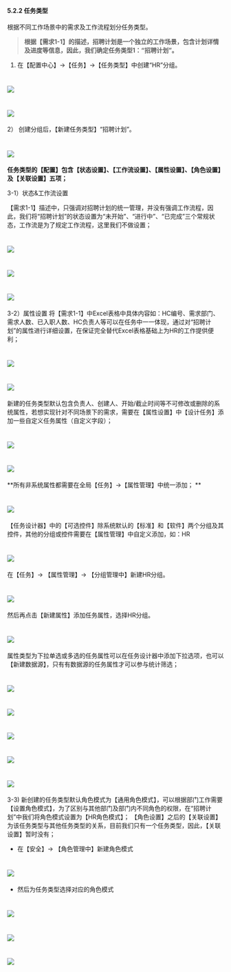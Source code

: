 #### 5.2.2 任务类型

根据不同工作场景中的需求及工作流程划分任务类型。

> **根据【需求1-1】的描述，招聘计划是一个独立的工作场景，包含计划详情及进度等信息，因此，我们确定任务类型1：“招聘计划”。**


01) 在【配置中心】→【任务】→【任务类型】中创建“HR”分组。

# ![](/assets/5.2.2任务类型-新建HR分组.png)

# ![](/assets/5.2.2任务类型-新建HR分组2.png)

2） 创建分组后，【新建任务类型】“招聘计划”。

# ![](/assets/5.2.2任务类型-新建任务类型招聘计划.png)

**任务类型的【配置】包含【状态设置】、【工作流设置】、【属性设置】、【角色设置】及【关联设置】五项；**

3-1）状态&工作流设置

【需求1-1】描述中，只强调对招聘计划的统一管理，并没有强调工作流程，因此，我们将“招聘计划”的状态设置为“未开始”、“进行中”、“已完成”三个常规状态，工作流是为了规定工作流程，这里我们不做设置；

# ![](/assets/5.2.2任务类型-任务类型配置.png)

# ![](/assets/5.2.2任务类型-状态设置1.png)

# ![](/assets/5.2.2任务类型-状态设置2.png)

3-2）属性设置
将【需求1-1】中Excel表格中具体内容如：HC编号、需求部门、需求人数、已入职人数、HC负责人等可以在任务中一一体现，通过对“招聘计划”的属性进行详细设置，在保证完全替代Excel表格基础上为HR的工作提供便利；

# ![](/assets/5.2.2需求表格.png)

# ![](/assets/5.2.2需求表格-对应任务属性.png)

新建的任务类型默认包含负责人、创建人、开始/截止时间等不可修改或删除的系统属性，若想实现针对不同场景下的需求，需要在【属性设置】中【设计任务】添加一些自定义任务属性（自定义字段）；

# ![](/assets/5.2.2需求表格-任务设计器.png)

# ![](/assets/任务设计器.png)

**所有非系统属性都需要在全局【任务】→【属性管理】中统一添加；
**
# ![](/assets/5.2.2属性设置-全局属性管理.png)

【任务设计器】中的【可选控件】除系统默认的【标准】和【软件】两个分组及其控件，其他的分组或控件需要在【属性管理】中自定义添加，如：HR

# ![](/assets/5.2.2属性设置-自定义属性控件HR.png)

在【任务】→ 【属性管理】→ 【分组管理中】新建HR分组。

# ![](/assets/5.2.2属性设置-新建属性分组HR.png)

然后再点击【新建属性】添加任务属性，选择HR分组。

# ![](/assets/5.2.2属性设置-新建任务属性选择HR分组.png)

属性类型为下拉单选或多选的任务属性可以在任务设计器中添加下拉选项，也可以【新建数据源】，只有有数据源的任务属性才可以参与统计筛选；

# ![](/assets/5.2.2属性设置-数据管理.png)

# ![](/assets/5.2.2属性设置-数据管理2.png)

# ![](/assets/5.2.2属性设置-数据配置2.png)

# ![](/assets/5.2.2属性设置-数据项设置.png)

# ![](/assets/5.2.2属性设置-数据项设置2.png)

3-3) 新创建的任务类型默认角色模式为【通用角色模式】，可以根据部门工作需要【设置角色模式】，为了区别与其他部门及部门内不同角色的权限，在“招聘计划”中我们将角色模式设置为【HR角色模式】；
【角色设置】之后的【关联设置】为该任务类型与其他任务类型的关系，目前我们只有一个任务类型，因此，【关联设置】暂时没有；

* 在【安全】→ 【角色管理中】新建角色模式

# ![](/assets/5.2.2角色模式-新建角色模式.png)

* 然后为任务类型选择对应的角色模式

# ![](/assets/5.2.2角色模式-新建角色模式2.png)

# ![](/assets/5.2.2角色模式-设置角色模式.png)

# ![](/assets/5.2.2角色模式-设置角色模式2.png)






